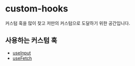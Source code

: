 # custom-hooks
커스텀 훅을 많이 찾고 저만의 커스텀으로 도달하기 위한 공간입니다.

## 사용하는 커스텀 훅
- [useInput](https://github.com/BeMatthewsong/custom-hooks/blob/main/useInput/useInput.jsx)
- [useFetch](https://github.com/BeMatthewsong/custom-hooks/blob/main/useFetch/useFetch.jsx)

